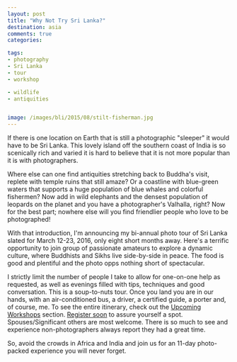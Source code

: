 ```yaml
---
layout: post
title: "Why Not Try Sri Lanka?"
destination: asia
comments: true
categories:

tags:
- photography
- Sri Lanka
- tour
- workshop

- wildlife
- antiquities


image: /images/bli/2015/08/stilt-fisherman.jpg
---
```



If there is one location on Earth that is still a photographic "sleeper" it would have to be Sri Lanka. This lovely island off the southern coast of India is so scenically rich and varied it is hard to believe that it is not more popular than it is with photographers. 

<!--more-->

Where else can one find antiquities stretching back to Buddha's visit, replete with temple ruins that still amaze? Or a coastline  with blue-green waters that supports a huge population of blue whales and colorful fishermen? Now add in wild elephants and the densest population of leopards on the planet and you have a photographer's Valhalla, right?  Now for the best part; nowhere else will you find friendlier people who love to be photographed! 

With that introduction, I'm announcing my bi-annual photo tour of Sri Lanka slated for March 12-23, 2016, only eight short months away. Here's a terrific opportunity to join group of passionate amateurs to explore a dynamic culture, where Buddhists and Sikhs live side-by-side in peace. The food is good and plentiful and the photo opps nothing short of spectacular. 

I strictly limit the number of people I take to allow for one-on-one help as requested, as well as evenings filled with tips, techniques and good conversation. This is a soup-to-nuts tour. Once you land you are in our hands, with an air-conditioned bus, a driver, a certified guide, a porter and, of course, me. To see the entire itinerary, check out the [Upcoming Workshops](http://www.lesterpickerphoto.com/workshops/upcoming-workshops.html) section. [Register soon](http://shop.lesterpickerphoto.com/page/802) to assure yourself a spot. Spouses/Significant others are most welcome. There is so much to see and experience non-photographers always report they had a great time. 

So, avoid the crowds in Africa and India and join us for an 11-day photo-packed experience you will never forget.  